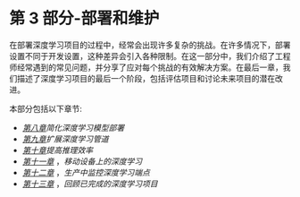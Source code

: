 

# 第 3 部分-部署和维护

在部署深度学习项目的过程中，经常会出现许多复杂的挑战。在许多情况下，部署设置不同于开发设置，这种差异会引入各种限制。在这一部分中，我们介绍了工程师经常遇到的常见问题，并分享了应对每个挑战的有效解决方案。在最后一章，我们描述了深度学习项目的最后一个阶段，包括评估项目和讨论未来项目的潜在改进。

本部分包括以下章节:

*   [*第八章*](B18522_08.xhtml#_idTextAnchor175)*简化深度学习模型部署*
*   [*第九章*](B18522_09.xhtml#_idTextAnchor187)*扩展深度学习管道*
*   [*第十章*](B18522_10.xhtml#_idTextAnchor212)*提高推理效率*
*   [*第十一章*](B18522_11.xhtml#_idTextAnchor227) ，*移动设备上的深度学习*
*   [*第十二章*](B18522_12.xhtml#_idTextAnchor239) ，*生产中监控深度学习端点*
*   [*第十三章*](B18522_13.xhtml#_idTextAnchor251) ，*回顾已完成的深度学习项目*